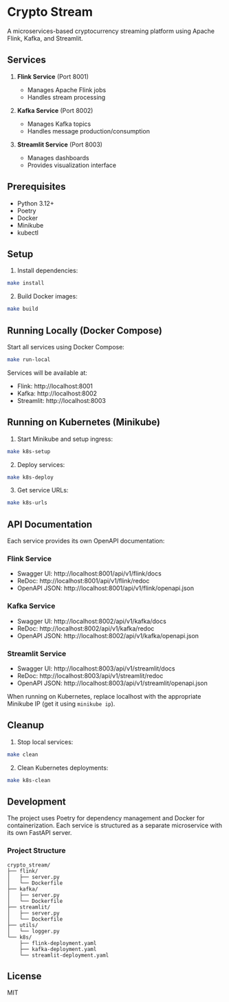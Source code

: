 # Crypto Stream

A microservices-based cryptocurrency streaming platform using Apache Flink, Kafka, and Streamlit.

## Services

1. **Flink Service** (Port 8001)
   - Manages Apache Flink jobs
   - Handles stream processing

2. **Kafka Service** (Port 8002)
   - Manages Kafka topics
   - Handles message production/consumption

3. **Streamlit Service** (Port 8003)
   - Manages dashboards
   - Provides visualization interface

## Prerequisites

- Python 3.12+
- Poetry
- Docker
- Minikube
- kubectl

## Setup

1. Install dependencies:
```bash
make install
```

2. Build Docker images:
```bash
make build
```

## Running Locally (Docker Compose)

Start all services using Docker Compose:
```bash
make run-local
```

Services will be available at:
- Flink: http://localhost:8001
- Kafka: http://localhost:8002
- Streamlit: http://localhost:8003

## Running on Kubernetes (Minikube)

1. Start Minikube and setup ingress:
```bash
make k8s-setup
```

2. Deploy services:
```bash
make k8s-deploy
```

3. Get service URLs:
```bash
make k8s-urls
```

## API Documentation

Each service provides its own OpenAPI documentation:

### Flink Service
- Swagger UI: http://localhost:8001/api/v1/flink/docs
- ReDoc: http://localhost:8001/api/v1/flink/redoc
- OpenAPI JSON: http://localhost:8001/api/v1/flink/openapi.json

### Kafka Service
- Swagger UI: http://localhost:8002/api/v1/kafka/docs
- ReDoc: http://localhost:8002/api/v1/kafka/redoc
- OpenAPI JSON: http://localhost:8002/api/v1/kafka/openapi.json

### Streamlit Service
- Swagger UI: http://localhost:8003/api/v1/streamlit/docs
- ReDoc: http://localhost:8003/api/v1/streamlit/redoc
- OpenAPI JSON: http://localhost:8003/api/v1/streamlit/openapi.json

When running on Kubernetes, replace localhost with the appropriate Minikube IP (get it using `minikube ip`).

## Cleanup

1. Stop local services:
```bash
make clean
```

2. Clean Kubernetes deployments:
```bash
make k8s-clean
```

## Development

The project uses Poetry for dependency management and Docker for containerization. Each service is structured as a separate microservice with its own FastAPI server.

### Project Structure
```
crypto_stream/
├── flink/
│   ├── server.py
│   └── Dockerfile
├── kafka/
│   ├── server.py
│   └── Dockerfile
├── streamlit/
│   ├── server.py
│   └── Dockerfile
├── utils/
│   └── logger.py
└── k8s/
    ├── flink-deployment.yaml
    ├── kafka-deployment.yaml
    └── streamlit-deployment.yaml
```

## License

MIT
